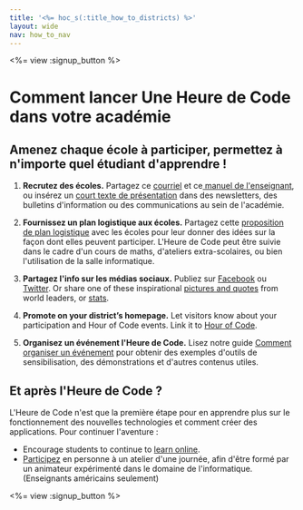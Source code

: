 ```yaml
---
title: '<%= hoc_s(:title_how_to_districts) %>'
layout: wide
nav: how_to_nav
---
```

<%= view :signup_button %>

# Comment lancer Une Heure de Code dans votre académie

## Amenez chaque école à participer, permettez à n'importe quel étudiant d'apprendre !

1. **Recrutez des écoles.** Partagez ce [courriel](<%= resolve_url('/promote/resources#sample-emails') %>) et ce[ manuel de l'enseignant](<%= resolve_url('/how-to') %>), ou insérez un [court texte de présentation](<%= resolve_url('/promote/stats') %>) dans des newsletters, des bulletins d'information ou des communications au sein de l'académie.

2. **Fournissez un plan logistique aux écoles.** Partagez cette [proposition de plan logistique](<%= localized_file('/files/HOC_Logistics_plan.pdf') %>) avec les écoles pour leur donner des idées sur la façon dont elles peuvent participer. L'Heure de Code peut être suivie dans le cadre d'un cours de maths, d'ateliers extra-scolaires, ou bien l'utilisation de la salle informatique.

3. **Partagez l'info sur les médias sociaux.** Publiez sur [Facebook](https://www.facebook.com/sharer/sharer.php?u=http%3A%2F%2Fhourofcode.com%2Fus) ou [Twitter](https://twitter.com/intent/tweet?url=http%3A%2F%2Fhourofcode.com&text=I%27m%20participating%20in%20this%20year%27s%20%23HourOfCode%2C%20are%20you%3F%20%40codeorg&original_referer=https%3A%2F%2Fwww.google.com%2Furl%3Fq%3Dhttps%253A%252F%252Ftwitter.com%252Fshare%253Fhashtags%253D%2526amp%253Brelated%253Dcodeorg%2526amp%253Btext%253DI%252527m%252Bparticipating%252Bin%252Bthis%252Byear%252527s%252B%252523HourOfCode%25252C%252Bare%252Byou%25253F%252B%252540codeorg%2526amp%253Burl%253Dhttp%25253A%25252F%25252Fhourofcode.com%26sa%3DD%26sntz%3D1%26usg%3DAFQjCNE1GLTUbKZfMlEh9Aj5w0iswz6PYQ&related=codeorg&hashtags=). Or share one of these inspirational [pictures and quotes](<%= resolve_url('/promote/resources#social') %>) from world leaders, or [stats](<%= resolve_url('/promote/stats') %>).

4. **Promote on your district’s homepage.** Let visitors know about your participation and Hour of Code events. Link it to [Hour of Code](<%= resolve_url('/') %>).

5. **Organisez un événement l'Heure de Code.** Lisez notre guide [Comment organiser un événement](<%= resolve_url('/how-to/events') %>) pour obtenir des exemples d'outils de sensibilisation, des démonstrations et d'autres contenus utiles.

## Et après l'Heure de Code ?

L'Heure de Code n'est que la première étape pour en apprendre plus sur le fonctionnement des nouvelles technologies et comment créer des applications. Pour continuer l'aventure :

- Encourage students to continue to [learn online](<%= resolve_url('https://code.org/learn/beyond') %>).
- [Participez](<%= resolve_url('https://code.org/professional-development-workshops') %>) en personne à un atelier d'une journée, afin d'être formé par un animateur expérimenté dans le domaine de l'informatique. (Enseignants américains seulement)

<%= view :signup_button %>